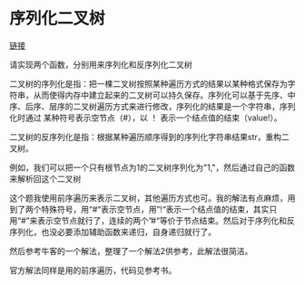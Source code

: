 # 序列化二叉树

[链接](https://www.nowcoder.com/practice/cf7e25aa97c04cc1a68c8f040e71fb84?tpId=13&tqId=11214&rp=1&ru=%2Fta%2Fcoding-interviews&qru=%2Fta%2Fcoding-interviews%2Fquestion-ranking&tab=answerKey)

请实现两个函数，分别用来序列化和反序列化二叉树

二叉树的序列化是指：把一棵二叉树按照某种遍历方式的结果以某种格式保存为字符串，从而使得内存中建立起来的二叉树可以持久保存。序列化可以基于先序、中序、后序、层序的二叉树遍历方式来进行修改，序列化的结果是一个字符串，序列化时通过 某种符号表示空节点（#），以 ！ 表示一个结点值的结束（value!）。

二叉树的反序列化是指：根据某种遍历顺序得到的序列化字符串结果str，重构二叉树。

例如，我们可以把一个只有根节点为1的二叉树序列化为"1,"，然后通过自己的函数来解析回这个二叉树



这个题我使用前序遍历来表示二叉树，其他遍历方式也可。我的解法有点麻烦，用到了两个特殊符号，用“#“表示空节点，用”!“表示一个结点值的结束，其实只用“#”来表示空节点就行了，连续的两个”#“等价于节点结束。然后对于序列化和反序列化，也没必要添加辅助函数来递归，自身递归就行了。

然后参考牛客的一个解法，整理了一个解法2供参考，此解法很简洁。

官方解法同样是用的前序遍历，代码见参考书。

